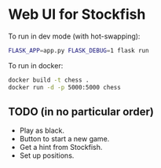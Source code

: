 # Web UI for Stockfish

To run in dev mode (with hot-swapping):
```sh
FLASK_APP=app.py FLASK_DEBUG=1 flask run
```

To run in docker:
```sh
docker build -t chess .
docker run -d -p 5000:5000 chess
```

## TODO (in no particular order)

* Play as black.
* Button to start a new game.
* Get a hint from Stockfish.
* Set up positions.
